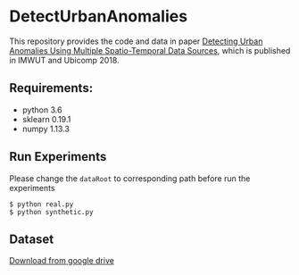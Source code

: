 # DetectUrbanAnomalies

This repository provides the code and data in paper [Detecting Urban Anomalies Using Multiple Spatio-Temporal Data Sources](https://dl.acm.org/citation.cfm?id=3191786), which is published in IMWUT and Ubicomp 2018.

## Requirements:
* python 3.6
* sklearn 0.19.1
* numpy 1.13.3

## Run Experiments
Please change the ``dataRoot`` to corresponding path before run the experiments
```
$ python real.py
$ python synthetic.py
```

## Dataset
[Download from google drive](https://drive.google.com/file/d/1yw4465DeZaXY0Fh5tRJnDOHKsiQyh-GE/view?usp=sharing)